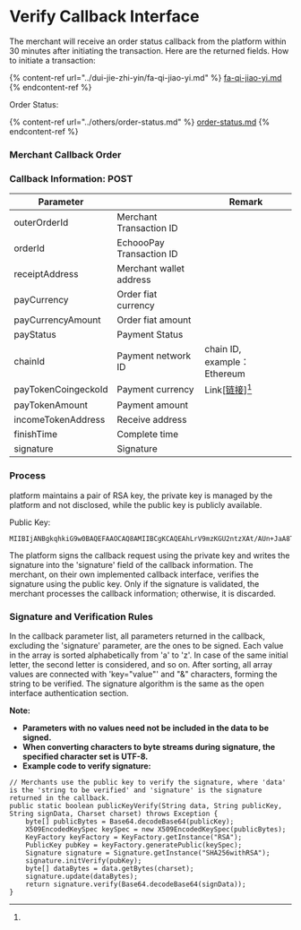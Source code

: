 # Verify Callback Interface

The merchant will receive an order status callback from the platform within 30 minutes after initiating the transaction. Here are the returned fields. How to initiate a transaction:

{% content-ref url="../dui-jie-zhi-yin/fa-qi-jiao-yi.md" %}
[fa-qi-jiao-yi.md](../dui-jie-zhi-yin/fa-qi-jiao-yi.md)
{% endcontent-ref %}



Order Status:

{% content-ref url="../others/order-status.md" %}
[order-status.md](../others/order-status.md)
{% endcontent-ref %}



### Merchant Callback Order

### Callback Information: POST

| Parameter           |                          | Remark                                      |
| ------------------- | ------------------------ | ------------------------------------------- |
| outerOrderId        | Merchant Transaction ID  |                                             |
| orderId             | EchoooPay Transaction ID |                                             |
| receiptAddress      | Merchant wallet address  |                                             |
| payCurrency         | Order fiat currency      |                                             |
| payCurrencyAmount   | Order fiat amount        |                                             |
| payStatus           | Payment Status           |                                             |
| chainId             | Payment network ID       | chain ID, example：Ethereum                  |
| payTokenCoingeckoId | Payment currency         | Link\[[链接](https://www.coingecko.com/)][^1] |
| payTokenAmount      | Payment amount           |                                             |
| incomeTokenAddress  | Receive address          |                                             |
| finishTime          | Complete time            |                                             |
| signature           | Signature                |                                             |

### Process

platform maintains a pair of RSA key, the private key is managed by the platform and not disclosed, while the public key is publicly available.

Public Key:

```
MIIBIjANBgkqhkiG9w0BAQEFAAOCAQ8AMIIBCgKCAQEAhLrV9mzKGU2ntzXAt/AUn+JaA8T6WAUtBiT+EQjRjEi6gYXlxOEsmkh2a0lmlaYdIewUmmsyHYvpD5pB1r6GmWUomIzOqB15sdVCmvydMwF3cKqYmrUH45R3ap/mqqP+3C+2Ed/FiMRMkfxvAMMCy3ow4xD/P72LLoWtQwq/ULx41Y3Ps3Ckf+8kFRsNigCm5nkgs6S+hOTc40j+GaoiLc4ORb9CivV3BcnQ2CVsp48VIH3DBRa1gGPAQ0dbB08IlGf6zzKNgzHiagx8u0G78x9DkG8kujCy5L+eWV2QcrRSEQM8MSDDnlqmjdRZw3vJ07RH+8rxwignccq68w2E0QIDAQAB
```

The platform signs the callback request using the private key and writes the signature into the 'signature' field of the callback information. The merchant, on their own implemented callback interface, verifies the signature using the public key. Only if the signature is validated, the merchant processes the callback information; otherwise, it is discarded.

### Signature and Verification Rules

In the callback parameter list, all parameters returned in the callback, excluding the 'signature' parameter, are the ones to be signed. Each value in the array is sorted alphabetically from 'a' to 'z'. In case of the same initial letter, the second letter is considered, and so on. After sorting, all array values are connected with 'key="value"' and "&" characters, forming the string to be verified. The signature algorithm is the same as the open interface authentication section.

**Note:**

* **Parameters with no values need not be included in the data to be signed.**
* **When converting characters to byte streams during signature, the specified character set is UTF-8.**
* **Example code to verify signature:**

```
// Merchants use the public key to verify the signature, where 'data' is the 'string to be verified' and 'signature' is the signature returned in the callback.
public static boolean publicKeyVerify(String data, String publicKey, String signData, Charset charset) throws Exception {
    byte[] publicBytes = Base64.decodeBase64(publicKey);
    X509EncodedKeySpec keySpec = new X509EncodedKeySpec(publicBytes);
    KeyFactory keyFactory = KeyFactory.getInstance("RSA");
    PublicKey pubKey = keyFactory.generatePublic(keySpec);
    Signature signature = Signature.getInstance("SHA256withRSA");
    signature.initVerify(pubKey);
    byte[] dataBytes = data.getBytes(charset);
    signature.update(dataBytes);
    return signature.verify(Base64.decodeBase64(signData));
}
```

[^1]: 
